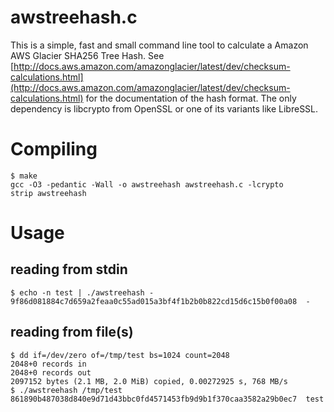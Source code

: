 # awstreehash.c

This is a simple, fast and small command line tool to calculate a Amazon AWS Glacier SHA256 Tree Hash.
See [http://docs.aws.amazon.com/amazonglacier/latest/dev/checksum-calculations.html](http://docs.aws.amazon.com/amazonglacier/latest/dev/checksum-calculations.html) for the documentation of the hash format.
The only dependency is libcrypto from OpenSSL or one of its variants like LibreSSL.

# Compiling
```
$ make
gcc -O3 -pedantic -Wall -o awstreehash awstreehash.c -lcrypto
strip awstreehash
```

# Usage
## reading from stdin
```
$ echo -n test | ./awstreehash -
9f86d081884c7d659a2feaa0c55ad015a3bf4f1b2b0b822cd15d6c15b0f00a08  -
```

## reading from file(s)
```
$ dd if=/dev/zero of=/tmp/test bs=1024 count=2048
2048+0 records in
2048+0 records out
2097152 bytes (2.1 MB, 2.0 MiB) copied, 0.00272925 s, 768 MB/s
$ ./awstreehash /tmp/test
861890b487038d840e9d71d43bbc0fd4571453fb9d9b1f370caa3582a29b0ec7  test
```

